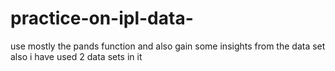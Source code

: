 # practice-on-ipl-data-
use mostly the pands function 
and also gain some insights from the data set
also i have used 2 data sets in it 
